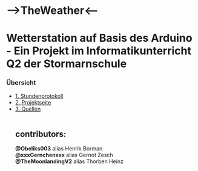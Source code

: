 # -->TheWeather<--

<h1>Wetterstation auf Basis des Arduino - Ein Projekt im Informatikunterricht Q2 der Stormarnschule</h1>

<h3> Übersicht </h3>
<ul style="list-stlye-type:none">
<li><a href="Stundenprotokoll Wetterstation.md">1. Stundenprotokoll</a></h2></li>
<li><a href="#kapitel3">2. Projektseite</a></h2></li>
<li><a href="#kapitel4">3. Quellen</a></h2></li><br>

<h2>contributors:</h2>
<b>@Obeliks003</b> alias Henrik Borman<br>
<b>@xxxGernchenxxx</b> alias Gernot Zesch<br>
<b>@TheMoonlandingV2</b> alias Thorben Heinz<br>

